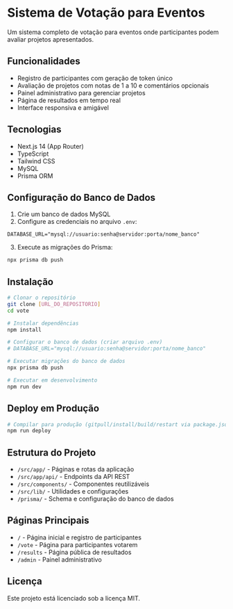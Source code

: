 # Sistema de Votação para Eventos

Um sistema completo de votação para eventos onde participantes podem avaliar projetos apresentados.

## Funcionalidades

- Registro de participantes com geração de token único
- Avaliação de projetos com notas de 1 a 10 e comentários opcionais
- Painel administrativo para gerenciar projetos
- Página de resultados em tempo real
- Interface responsiva e amigável

## Tecnologias

- Next.js 14 (App Router)
- TypeScript
- Tailwind CSS
- MySQL
- Prisma ORM

## Configuração do Banco de Dados

1. Crie um banco de dados MySQL
2. Configure as credenciais no arquivo `.env`:

```
DATABASE_URL="mysql://usuario:senha@servidor:porta/nome_banco"
```

3. Execute as migrações do Prisma:

```bash
npx prisma db push
```

## Instalação

```bash
# Clonar o repositório
git clone [URL_DO_REPOSITORIO]
cd vote

# Instalar dependências
npm install

# Configurar o banco de dados (criar arquivo .env)
# DATABASE_URL="mysql://usuario:senha@servidor:porta/nome_banco"

# Executar migrações do banco de dados
npx prisma db push

# Executar em desenvolvimento
npm run dev
```

## Deploy em Produção

```bash
# Compilar para produção (gitpull/install/build/restart via package.json)
npm run deploy
```

## Estrutura do Projeto

- `/src/app/` - Páginas e rotas da aplicação
- `/src/app/api/` - Endpoints da API REST
- `/src/components/` - Componentes reutilizáveis
- `/src/lib/` - Utilidades e configurações
- `/prisma/` - Schema e configuração do banco de dados

## Páginas Principais

- `/` - Página inicial e registro de participantes
- `/vote` - Página para participantes votarem
- `/results` - Página pública de resultados
- `/admin` - Painel administrativo

## Licença

Este projeto está licenciado sob a licença MIT.
